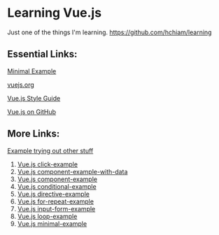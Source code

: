# Learning Vue.js

Just one of the things I'm learning. <a target="_blank" href="https://github.com/hchiam/learning">https://github.com/hchiam/learning</a>

## Essential Links:

<a target="_blank" href="https://codepen.io/hchiam/pen/Qgbmwr">Minimal Example</a>

<a target="_blank" href="https://vuejs.org/">vuejs.org</a>

<a target="_blank" href="https://vuejs.org/v2/style-guide/">Vue.js Style Guide</a>

<a target="_blank" href="https://github.com/vuejs/vue">Vue.js on GitHub</a>

## More Links:

<a target="_blank" href="https://codepen.io/hchiam/pen/NayYpO?editors=0010">Example trying out other stuff</a>

1. <a target="_blank" href="https://codepen.io/hchiam/pen/WZaZvg">Vue.js click-example</a>
1. <a target="_blank" href="https://codepen.io/hchiam/pen/oGaGjz">Vue.js component-example-with-data</a>
1. <a target="_blank" href="https://codepen.io/hchiam/pen/wrYrKj">Vue.js component-example</a>
1. <a target="_blank" href="https://codepen.io/hchiam/pen/KXGXdb">Vue.js conditional-example</a>
1. <a target="_blank" href="https://codepen.io/hchiam/pen/eGPGpq">Vue.js directive-example</a>
1. <a target="_blank" href="https://codepen.io/hchiam/pen/qPJPbN">Vue.js for-repeat-example</a>
1. <a target="_blank" href="https://codepen.io/hchiam/pen/Bwqwjx">Vue.js input-form-example</a>
1. <a target="_blank" href="https://codepen.io/hchiam/pen/WZaZra">Vue.js loop-example</a>
1. <a target="_blank" href="https://codepen.io/hchiam/pen/Qgbmwr">Vue.js minimal-example</a>
